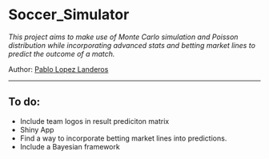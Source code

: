 # Soccer_Simulator  

_This project aims to make use of Monte Carlo simulation and Poisson distribution while incorporating advanced  stats and betting market lines to predict the outcome of a match._   

Author: [Pablo Lopez Landeros](https://github.com/pablolopez2733)

***



## To do:  

* Include team logos in result prediciton matrix
* Shiny App
* Find a way to incorporate betting market lines into predictions.
* Include a Bayesian framework



